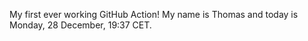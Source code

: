 My first ever working GitHub Action!
My name is Thomas and today is Monday, 28 December, 19:37 CET. 
